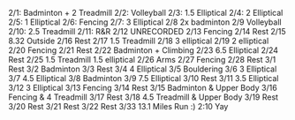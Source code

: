 2/1: Badminton + 2 Treadmill
2/2: Volleyball
2/3: 1.5 Elliptical
2/4: 2 Elliptical
2/5: 1 Elliptical
2/6: Fencing
2/7: 3 Elliptical
2/8 2x badminton
2/9 Volleyball
2/10: 2.5 Treadmill
2/11: R&R
2/12 UNRECORDED
2/13 Fencing
2/14 Rest
2/15 8.32 Outside
2/16 Rest
2/17 1.5 Treadmill
2/18 3 elliptical
2/19 2 elliptical
2/20 Fencing
2/21 Rest
2/22 Badminton + Climbing
2/23 6.5 Elliptical
2/24 Rest
2/25 1.5 Treadmill 1.5 elliptical
2/26 Arms
2/27 Fencing
2/28 Rest
3/1 Rest
3/2 Badminton
3/3 Rest
3/4 4 Elliptical
3/5 Bouldering
3/6 3 Elliptical
3/7 4.5 Elliptical
3/8 Badminton
3/9 7.5 Elliptical
3/10 Rest
3/11 3.5 Elliptical
3/12 3 Elliptical
3/13 Fencing
3/14 Rest
3/15 Badminton & Upper Body
3/16 Fencing & 4 Treadmill
3/17 Rest
3/18 4.5 Treadmill & Upper Body
3/19 Rest
3/20 Rest
3/21 Rest
3/22 Rest
3/33 13.1 Miles Run :) 2:10 Yay
